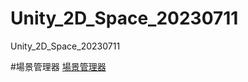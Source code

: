 # Unity_2D_Space_20230711
 Unity_2D_Space_20230711

#場景管理器
[場景管理器](Assets/Scripts/SceneManager.cs "連結")
